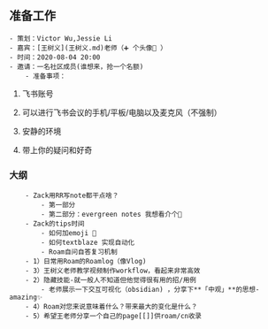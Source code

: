 
## 准备工作
    - 策划：Victor Wu,Jessie Li
    - 嘉宾：[王树义](王树义.md)老师（➕ 个头像👦 ）
    - 时间：2020-08-04 20:00
    - 邀请：一名社区成员(谁想来，抢一个名额)
        - 准备事项：
            
1. 飞书账号
            
2. 可以进行飞书会议的手机/平板/电脑以及麦克风（不强制）
            
3. 安静的环境
            
4. 带上你的疑问和好奇
    
### 大纲
        - Zack用RR写note都干点啥？
            - 第一部分
            - 第二部分：evergreen notes 我想看介个🤩
        - Zack的tips时间
            - 如何加emoji 🦆
            - 如何textblaze 实现自动化
            - Roam自问自答复习机制
        - 1）日常用Roam的Roamlog（像Vlog) 
        - 3）王树义老师教学视频制作workflow，看起来非常高效 
        - 2）隐藏技能-就一般人不知道但他觉得很有用的招/用例 
            - 老师展示一下交互可视化（obsidian) ，分享下**「中观」**的思想-amazing✨
        - 4）Roam对您来说意味着什么？带来最大的变化是什么？
        - 5）希望王老师分享一个自己的page[[]]供roam/cn收录
